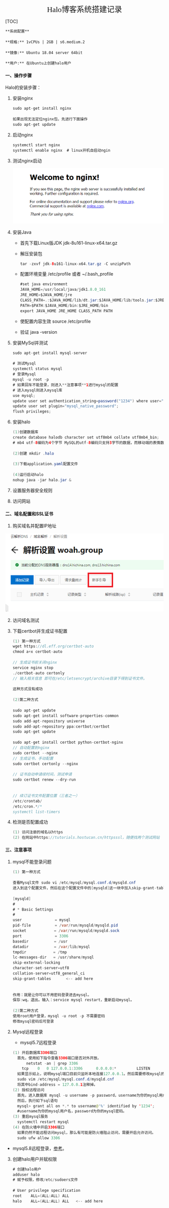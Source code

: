 <center><font size=5 face="黑体">Halo博客系统搭建记录</font></center>

[TOC]



```markdown
**系统配置**

**规格:** 1vCPUs | 2GB | s6.medium.2

**镜像:** Ubuntu 18.04 server 64bit

**用户:** 在Ubuntu上创建halo用户
```



#### 一、操作步骤

Halo的安装步骤：

1. 安装nginx

   ```java
   sudo apt-get install nginx
   
   如果出现无法定位nginx包，先进行下面操作
   sudo apt-get update
   ```

2. 启动nginx
   ```java
   systemctl start nginx
   systemctl enable nginx  # linux开机自启动ngin
   ```
   
3. 测试nginx启动

   <img src="Halo博客系统搭建记录\1.png" style="zoom:100%">

4. 安装Java

   * 首先下载Linux版JDK jdk-8u161-linux-x64.tar.gz

   * 解压安装包
     ```java
     tar -zxvf jdk-8u161-linux-x64.tar.gz -C unzipPath
     ```
     
   * 配置环境变量 /etc/profile 或者 ~/.bash_profile

     ```java
     #set java environment
     JAVA_HOME=/usr/local/java/jdk1.8.0_161
     JRE_HOME=$JAVA_HOME/jre
     CLASS_PATH=.:$JAVA_HOME/lib/dt.jar:$JAVA_HOME/lib/tools.jar:$JRE_HOME/lib/rt.jar
     PATH=$PATH:$JAVA_HOME/bin:$JRE_HOME/bin
     export JAVA_HOME JRE_HOME CLASS_PATH PATH
     ```
     
   * 使配置内容生效 source /etc/profile

   * 验证 java -version

5. 安装MySql并测试

   ```java
   sudo apt-get install mysql-server
   
   # 测试Mysql
   systemctl status mysql
   # 登录Mysql
   mysql -u root -p
   # 如果回车不能登录，则进入**注意事项**1进行mysql的配置
   # 进入mysql则进入mysql库
   use mysql;
   update user set authentication_string=password("1234") where user="root";
   update user set plugin="mysql_native_password";
   flush privileges;
   ```

6. 安装halo

   ```java
   (1)创建数据库
   create database halodb character set utf8mb4 collate utf8mb4_bin;
   # mb4 utf-8编码为4个字节 MySQL的utf-8编码只支持3字节的数据，而移动端的表情数据是4个字节的字符。如果直接往采用utf-8编码的数据库中插入表情数据，Java程序中将报SQL异常
   
   (2)创建 mkdir .halo
   
   (3)下载application.yaml配置文件
   
   (4)运行启动halo
   nohup java -jar halo.jar &
   ```

7. 设置服务器安全规则

8. 访问网站



#### 二、域名配置和SSL证书 

1. 购买域名并配置IP地址

<img src="Halo博客系统搭建记录\2.png" style="zoom:100%">

2. 访问域名测试

3. 下载certbot并生成证书配置

   ```java
   (1) 第一种方式
   wget https://dl.eff.org/certbot-auto
   chmod a+x certbot-auto
   
   // 生成证书前关闭nginx
   service nginx stop
   ./certbot-auto certonly
   // 输入相关信息 即可在/etc/letsencrypt/archive目录下得到证书文件。
   
   这种方式没有成功
   
   (2)第二种方式
   
   sudo apt-get update
   sudo apt-get install software-properties-common
   sudo add-apt-repository universe
   sudo add-apt-repository ppa:certbot/certbot
   sudo apt-get update
   
   sudo apt-get install certbot python-certbot-nginx
   // 自动配置到nginx
   sudo certbot --nginx
   // 生成证书，手动配置
   sudo certbot certonly --nginx
   
   // 证书自动申请续时间，测试申请
   sudo certbot renew --dry-run  
   
   
   // 续订证书文件配置位置（三者之一）
   /etc/crontab/
   /etc/cron.*/*
   systemctl list-timers
   ```

4. 检测是否配置成功

   ```java
   (1) 访问注册的域名以https
   (2) 在网站中https://tutorials.hostucan.cn/httpsssl，随便找两个测试网站
   ```

   

#### 三、注意事项

1. mysql不能登录问题

   ```java
   (1) 第一种方式
   
   查看Mysql文件 sudo vi /etc/mysql/mysql.conf.d/mysqld.cnf
   进入到这个配置文件，然后在这个配置文件中的[mysqld]这一块中加入skip-grant-tables这句话
   
   [mysqld]
   #
   # * Basic Settings
   #
   user            　 = mysql
   pid-file        　 = /var/run/mysqld/mysqld.pid
   socket        　　 = /var/run/mysqld/mysqld.sock
   port            　 = 3306
   basedir        　　= /usr
   datadir       　　 = /var/lib/mysql
   tmpdir       　　　= /tmp
   lc-messages-dir   = /usr/share/mysql
   skip-external-locking
   character-set-server=utf8
   collation-server=utf8_general_ci
   skip-grant-tables　　　　<-- add here
   
   
   作用：就是让你可以不用密码登录进去mysql。
   保存:wq，退出。输入：service mysql restart，重新启动mysql。
   
   (2)第二种方式
   使用root用户登录，mysql -u root -p 不需要密码
   修改mysql密码后可登录
   
   
   ```

2. Mysql远程登录

   * mysql5.7远程登录

   ```java
   (1) 开启数据库3306端口
     首先，使用如下指令查看3306端口是否对外开放。
         netstat -an | grep 3306
       tcp    0   0 127.0.0.1:3306      0.0.0.0:*         LISTEN
     如果显示如上，说明mysql端口目前只监听本地连接127.0.0.1。然后需要修改mysql的配置文件
     sudo vim /etc/mysql/mysql.conf.d/mysqld.cnf
     将其中bind-address = 127.0.0.1注释掉。
   (2) 授权远程访问
     首先，进入数据库 mysql -u username -p password，username为你的mysql用户名，password为你的mysql密码。
     然后，执行如下sql语句
     mysql> grant all on *.* to username@'%' identified by '1234';  
     #username为你的mysql用户名，password为你的mysql密码。
   (3) 重启mysql服务
     systemctl restart mysql
   (4) 在防火墙中开启3306端口
     如果仍然不能远程访问mysql，那么有可能是防火墙阻止访问，需要开启允许访问。
     sudo ufw allow 3306
   ```
   
* mysql5.8远程登录，<a target="_blank" href="https://www.cnblogs.com/xiaohuomiao/p/10601760.html">参考</a>。
  
3. 创建halo用户并赋权限

   ```java
   # 创建halo用户
   adduser halo
   # 赋予权限，修改/etc/sudoers文件
   
   # User privilege specification
   root    ALL=(ALL:ALL) ALL
   halo    ALL=(ALL:ALL) ALL   <-- add here
   ```

   
